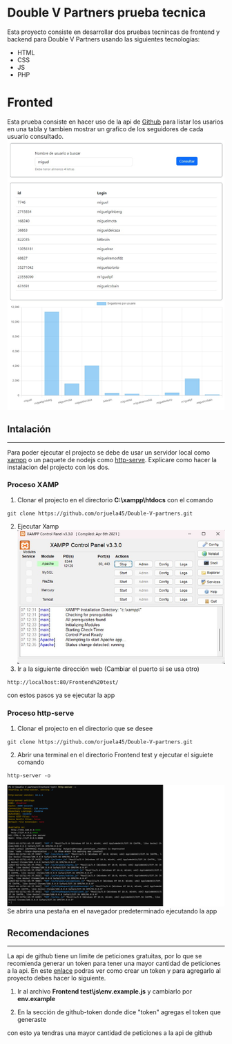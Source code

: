 # __Double V Partners prueba tecnica__

Esta proyecto consiste en desarrollar dos pruebas tecnincas de frontend y backend para Double V Partners usando las siguientes tecnologías:

- HTML
- CSS
- JS
- PHP

# Fronted

Esta prueba consiste en hacer uso de la api de [Github](https://docs.github.com/en/rest/users/users?apiVersion=2022-11-28) para listar los usarios en una tabla y tambien mostrar un grafico de los seguidores de cada usuario consultado.<br>
![xamp](./assets/exampleWeb.jpg)

## Intalación
---------------------
Para poder ejecutar el projecto se debe de usar un servidor local como [xampp](https://www.apachefriends.org/) o un paquete de nodejs como [http-serve](https://www.npmjs.com/package/http-server). Explicare como hacer la instalacion del projecto con los dos.

### Proceso XAMP
1. Clonar el projecto en el directorio __C:\xampp\htdocs__ con el comando
```
git clone https://github.com/orjuela45/Double-V-partners.git
```
2. Ejecutar Xamp<br>
![xamp](./assets/xamp.jpg)
3. Ir a la siguiente dirección web (Cambiar el puerto si se usa otro)
```
http://localhost:80/Frontend%20test/
```
con estos pasos ya se ejecutar la app 

### Proceso http-serve
1. Clonar el projecto en el directorio que se desee
```
git clone https://github.com/orjuela45/Double-V-partners.git
```
2. Abrir una terminal en el directorio Frontend test y ejecutar el siguiete comando
```
http-server -o
```
![http-server](./assets/http-server.png)
Se abrira una pestaña en el navegador predeterminado ejecutando la app

## Recomendaciones
---------------------
La api de github tiene un limite de peticiones gratuitas, por lo que se recomienda generar un token para tener una mayor cantidad de peticiones a la api. En este [enlace](https://docs.github.com/en/authentication/keeping-your-account-and-data-secure/creating-a-personal-access-token) podras ver como crear un token y para agregarlo al proyecto debes hacer lo siguiente.

1. Ir al archivo __Frontend test\js\env.example.js__ y cambiarlo por __env.example__

2. En la sección de github-token donde dice "token" agregas el token que generaste

con esto ya tendras una mayor cantidad de peticiones a la api de github
